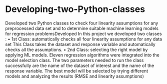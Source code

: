 # Developing-two-Python-classes
Developed two Python classes to check four linearity assumptions for any preprocessed data set and to determine suitable machine learning models for regression problemsDeveloped
In this project we developed two classes :
• 1st Class: automatically checks all four linearity assumptions for any data set
This Class takes the dataset and response variable and automatically checks all the assumptions.
• 2nd Class: selecting the right model by applying ML models.
Eleven regression algorithms were integrated into the model selection class. The two parameters needed to run the class successfully are the name of the dataset of interest and the name of the response variable. The best model will be selected by trying different models and analyzing the results (RMSE and linearity assumptions)
